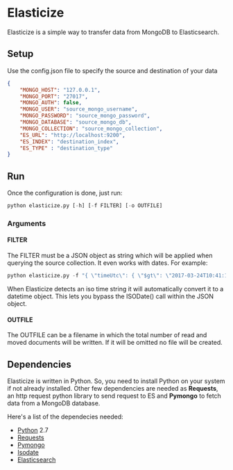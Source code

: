 Elasticize
==========

Elasticize is a simple way to transfer data from MongoDB to Elasticsearch.



Setup
-----
Use the config.json file to specify the source and destination of your data

```json
{
	"MONGO_HOST": "127.0.0.1",
	"MONGO_PORT": "27017",
	"MONGO_AUTH": false,
	"MONGO_USER": "source_mongo_username",
	"MONGO_PASSWORD": "source_mongo_password",
	"MONGO_DATABASE": "source_mongo_db",
	"MONGO_COLLECTION": "source_mongo_collection",
	"ES_URL": "http://localhost:9200",
	"ES_INDEX": "destination_index",
	"ES_TYPE" : "destination_type"
}
```

Run
---
Once the configuration is done, just run:

```python
python elasticize.py [-h] [-f FILTER] [-o OUTFILE]
```
### Arguments

#### FILTER
The FILTER must be a JSON object as string which will be applied when querying the source collection. It even works with dates. For example:
```python
python elasticize.py -f "{ \"timeUtc\": { \"$gt\": \"2017-03-24T10:41:18.887Z\" } }"
```
When Elasticize detects an iso time string it will automatically convert it to a datetime object. This lets you bypass the ISODate() call within the JSON object.

#### OUTFILE
The OUTFILE can be a filename in which the total number of read and moved documents will be written. If it will be omitted no file will be created.

Dependencies
------------

Elasticize is written in Python. So, you need to install Python on your system if not already installed.
Other few dependencies are needed as **Requests**, an http request python library to send request to ES and **Pymongo** to fetch data from a MongoDB database.

Here's a list of the dependecies needed:

- [Python](https://www.python.org/downloads/) 2.7
- [Requests](http://docs.python-requests.org/en/master/user/install/#install)
- [Pymongo](https://api.mongodb.org/python/current/installation.html)
- [Isodate](https://pypi.python.org/pypi/isodate)
- [Elasticsearch](https://pypi.python.org/pypi/elasticsearch)
